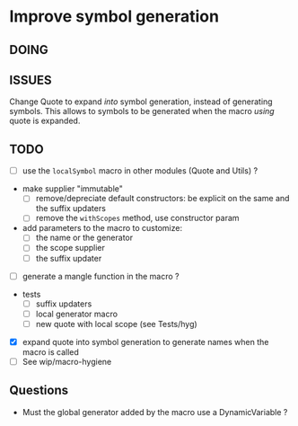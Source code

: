 # Improve symbol generation

## DOING

## ISSUES

Change Quote to expand *into* symbol generation, instead of generating symbols.
This allows to symbols to be generated when the macro *using* quote is expanded.

## TODO

- [ ] use the `localSymbol` macro in other modules (Quote and Utils) ?
- make supplier "immutable"
  - [ ] remove/depreciate default constructors: be explicit on the same and the suffix updaters
  - [ ] remove the `withScopes` method, use constructor param
- add parameters to the macro to customize:
  - [ ] the name or the generator
  - [ ] the scope supplier
  - [ ] the suffix updater
- [ ] generate a mangle function in the macro ?
- tests
  - [ ] suffix updaters
  - [ ] local generator macro
  - [ ] new quote with local scope (see Tests/hyg)
- [x] expand quote into symbol generation to generate names when the macro is called
- [ ] See wip/macro-hygiene

## Questions

- Must the global generator added by the macro use a DynamicVariable ?
